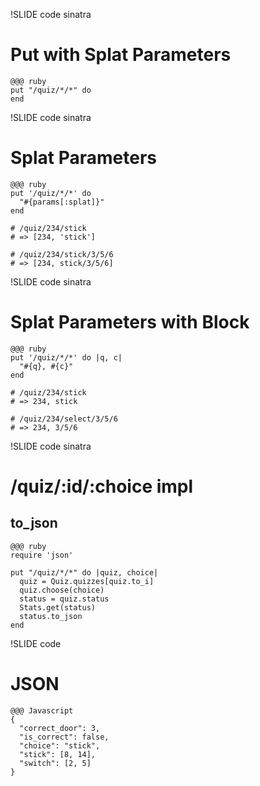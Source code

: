 !SLIDE code sinatra

# Put with Splat Parameters

    @@@ ruby
    put "/quiz/*/*" do
    end

!SLIDE code sinatra

# Splat Parameters
    @@@ ruby
    put '/quiz/*/*' do
      "#{params[:splat]}"
    end

    # /quiz/234/stick
    # => [234, 'stick']

    # /quiz/234/stick/3/5/6
    # => [234, stick/3/5/6]

!SLIDE code sinatra
# Splat Parameters with Block

    @@@ ruby
    put '/quiz/*/*' do |q, c|
      "#{q}, #{c}"
    end

    # /quiz/234/stick
    # => 234, stick

    # /quiz/234/select/3/5/6
    # => 234, 3/5/6

!SLIDE code sinatra
# /quiz/:id/:choice impl
## to_json

    @@@ ruby
    require 'json'

    put "/quiz/*/*" do |quiz, choice|
      quiz = Quiz.quizzes[quiz.to_i]
      quiz.choose(choice)
      status = quiz.status
      Stats.get(status)
      status.to_json
    end

!SLIDE code
# JSON

    @@@ Javascript
    {
      "correct_door": 3,
      "is_correct": false,
      "choice": "stick",
      "stick": [8, 14],
      "switch": [2, 5]
    }

